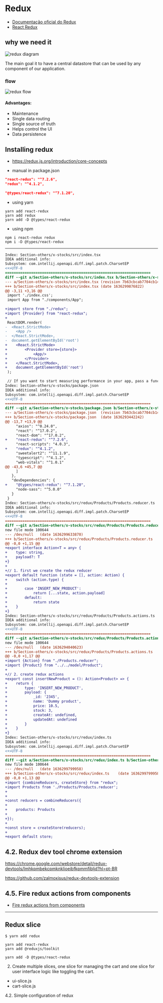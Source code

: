 # Redux

- [Documentação oficial do Redux](https://redux.js.org/)  
- [React Redux](https://redux.js.org/faq/react-redux#react-redux)


## why we need it

![redux diagram](redux-example.png)

The main goal it to have a central datastore that can be used by any component of our application.

### flow
![redux flow](redux-simple-flow.png)

#### Advantages:

- Maintenance
- Single data routing
- Single source of truth
- Helps control the UI
- Data persistence

## Installing redux

- https://redux.js.org/introduction/core-concepts

- manual in package.json
```json
"react-redux": "^7.2.6",
"redux": "^4.1.2",
        
"@types/react-redux": "^7.1.20",
```
- using yarn
```
yarn add react-redux
yarn add redux
yarn add -D @types/react-redux
```
- using npm
```
npm i react-redux redux
npm i -D @types/react-redux
```

---

```diff
Index: Section-others/x-stocks/src/index.tsx
IDEA additional info:
Subsystem: com.intellij.openapi.diff.impl.patch.CharsetEP
<+>UTF-8
===================================================================
diff --git a/Section-others/x-stocks/src/index.tsx b/Section-others/x-stocks/src/index.tsx
--- a/Section-others/x-stocks/src/index.tsx	(revision 7b63cbcab7704cb14524080fd79e2c76a6c12597)
+++ b/Section-others/x-stocks/src/index.tsx	(date 1636299876822)
@@ -3,11 +3,16 @@
 import './index.css';
 import App from "./components/App";
 
+import store from "./redux";
+import {Provider} from "react-redux";
+
 ReactDOM.render(
-  <React.StrictMode>
-    <App />
-  </React.StrictMode>,
-  document.getElementById('root')
+    <React.StrictMode>
+        <Provider store={store}>
+            <App/>
+        </Provider>
+    </React.StrictMode>,
+    document.getElementById('root')
 );
 
 // If you want to start measuring performance in your app, pass a function
Index: Section-others/x-stocks/package.json
IDEA additional info:
Subsystem: com.intellij.openapi.diff.impl.patch.CharsetEP
<+>UTF-8
===================================================================
diff --git a/Section-others/x-stocks/package.json b/Section-others/x-stocks/package.json
--- a/Section-others/x-stocks/package.json	(revision 7b63cbcab7704cb14524080fd79e2c76a6c12597)
+++ b/Section-others/x-stocks/package.json	(date 1636293442242)
@@ -13,7 +13,9 @@
     "axios": "^0.24.0",
     "react": "^17.0.2",
     "react-dom": "^17.0.2",
+    "react-redux": "^7.2.6",
     "react-scripts": "4.0.3",
+    "redux": "^4.1.2",
     "sweetalert2": "^11.1.9",
     "typescript": "^4.1.2",
     "web-vitals": "^1.0.1"
@@ -43,6 +45,7 @@
     ]
   },
   "devDependencies": {
+    "@types/react-redux": "^7.1.20",
     "node-sass": "^5.0.0"
   }
 }
Index: Section-others/x-stocks/src/redux/Products/Products.reducer.ts
IDEA additional info:
Subsystem: com.intellij.openapi.diff.impl.patch.CharsetEP
<+>UTF-8
===================================================================
diff --git a/Section-others/x-stocks/src/redux/Products/Products.reducer.ts b/Section-others/x-stocks/src/redux/Products/Products.reducer.ts
new file mode 100644
--- /dev/null	(date 1636299633870)
+++ b/Section-others/x-stocks/src/redux/Products/Products.reducer.ts	(date 1636299633870)
@@ -0,0 +1,15 @@
+export interface Action<T = any> {
+    type: string,
+    payload?: T
+}
+
+// 1. first we create the redux reducer
+export default function (state = [], action: Action) {
+    switch (action.type) {
+
+        case 'INSERT_NEW_PRODUCT':
+            return [...state, action.payload]
+        default:
+            return state
+    }
+}
Index: Section-others/x-stocks/src/redux/Products/Products.actions.ts
IDEA additional info:
Subsystem: com.intellij.openapi.diff.impl.patch.CharsetEP
<+>UTF-8
===================================================================
diff --git a/Section-others/x-stocks/src/redux/Products/Products.actions.ts b/Section-others/x-stocks/src/redux/Products/Products.actions.ts
new file mode 100644
--- /dev/null	(date 1636294040623)
+++ b/Section-others/x-stocks/src/redux/Products/Products.actions.ts	(date 1636294040623)
@@ -0,0 +1,17 @@
+import {Action} from "./Products.reducer";
+import {Product} from "../../model/Product";
+
+// 2. create redux actions
+export const insertNewProduct = (): Action<Product> => {
+    return {
+        type: 'INSERT_NEW_PRODUCT',
+        payload: {
+            _id: '2345',
+            name: 'Dummy product',
+            price: 10.5,
+            stock: 3,
+            createAt: undefined,
+            updatedAt: undefined
+        }
+    }
+}
Index: Section-others/x-stocks/src/redux/index.ts
IDEA additional info:
Subsystem: com.intellij.openapi.diff.impl.patch.CharsetEP
<+>UTF-8
===================================================================
diff --git a/Section-others/x-stocks/src/redux/index.ts b/Section-others/x-stocks/src/redux/index.ts
new file mode 100644
--- /dev/null	(date 1636299799958)
+++ b/Section-others/x-stocks/src/redux/index.ts	(date 1636299799958)
@@ -0,0 +1,13 @@
+import {combineReducers, createStore} from "redux";
+import Products from './Products/Products.reducer';
+
+
+const reducers = combineReducers({
+
+    products: Products
+
+});
+
+const store = createStore(reducers);
+
+export default store;

```


## 4.2. Redux dev tool chrome extension

https://chrome.google.com/webstore/detail/redux-devtools/lmhkpmbekcpmknklioeibfkpmmfibljd?hl=pt-BR

https://github.com/zalmoxisus/redux-devtools-extension


## 4.5. Fire redux actions from components

- [Fire redux actions from components](https://redux.js.org/tutorials/fundamentals/part-2-concepts-data-flow)

---

## Redux slice

```shell
$ yarn add redux

yarn add react-redux
yarn add @reduxjs/toolkit

yarn add -D @types/react-redux

```

2. Create multiple slices, one slice for managing the cart and one slice for user interface logic like toggling the cart.

- ui-slice.js
- cart-slice.js

4.2. Simple configuration of redux
